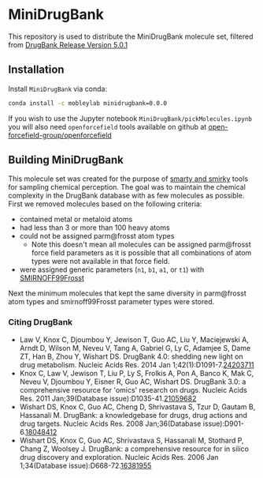 # MiniDrugBank

This repository is used to distribute the MiniDrugBank molecule set, filtered from [DrugBank Release Version 5.0.1](http://www.drugbank.ca/releases/latest)

## Installation 

Install `MiniDrugBank` via conda:
```bash
conda install -c mobleylab minidrugbank=0.0.0
```

If you wish to use the Jupyter notebook `MiniDrugBank/pickMolecules.ipynb` you will also need `openforcefield` tools available on github at [open-forcefield-group/openforcefield](https://github.com/open-forcefield-group/openforcefield)

## Building MiniDrugBank

This molecule set was created for the purpose of [smarty and smirky](https://github.com/open-forcefield-group/smarty) tools for sampling chemical perception. The goal was to maintain the chemical complexity in the DrugBank database with as few molecules as possible. First we removed molecules based on the following criteria:

* contained metal or metaloid atoms
* had less than 3 or more than 100 heavy atoms
* could not be assigned parm@frosst atom types
    - Note this doesn't mean all molecules can be assigned parm@frosst force field parameters as it is possible that all combinations of atom types were not available in that force field. 
* were assigned generic parameters (`n1`, `b1`, `a1`, or `t1`) with [SMIRNOFF99Frosst](https://github.com/open-forcefield-group/smirnoff99Frosst) 

Next the minimum molecules that kept the same diversity in parm@frosst atom types and smirnoff99Frosst parameter types were stored.

### Citing DrugBank

* Law V, Knox C, Djoumbou Y, Jewison T, Guo AC, Liu Y, Maciejewski A, Arndt D, Wilson M, Neveu V, Tang A, Gabriel G, Ly C, Adamjee S, Dame ZT, Han B, Zhou Y, Wishart DS. DrugBank 4.0: shedding new light on drug metabolism. Nucleic Acids Res. 2014 Jan 1;42(1):D1091-7.[24203711](https://www.ncbi.nlm.nih.gov/pubmed/24203711)
* Knox C, Law V, Jewison T, Liu P, Ly S, Frolkis A, Pon A, Banco K, Mak C, Neveu V, Djoumbou Y, Eisner R, Guo AC, Wishart DS. DrugBank 3.0: a comprehensive resource for 'omics' research on drugs. Nucleic Acids Res. 2011 Jan;39(Database issue):D1035-41.[21059682](https://www.ncbi.nlm.nih.gov/pubmed/21059682)
* Wishart DS, Knox C, Guo AC, Cheng D, Shrivastava S, Tzur D, Gautam B, Hassanali M. DrugBank: a knowledgebase for drugs, drug actions and drug targets. Nucleic Acids Res. 2008 Jan;36(Database issue):D901-6.[18048412](https://www.ncbi.nlm.nih.gov/pubmed/18048412)
* Wishart DS, Knox C, Guo AC, Shrivastava S, Hassanali M, Stothard P, Chang Z, Woolsey J. DrugBank: a comprehensive resource for in silico drug discovery and exploration. Nucleic Acids Res. 2006 Jan 1;34(Database issue):D668-72.[16381955](https://www.ncbi.nlm.nih.gov/pubmed/16381955)

